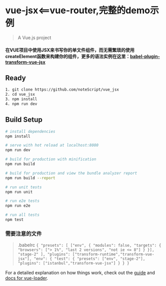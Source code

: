 # vue-jsx<==vue-router,完整的demo示例

> A Vue.js project

#### 在VUE项目中使用JSX来书写你的单文件组件，而无需繁琐的使用createElement函数来构建你的组件，更多的语法实例在这里：[babel-plugin-transform-vue-jsx](https://github.com/vuejs/babel-plugin-transform-vue-jsx#usage)

## Ready

```bash
1. git clone https://github.com/noteScript/vue_jsx
2. cd vue_jsx
3. npm install
4. npm run dev
```

## Build Setup

``` bash
# install dependencies
npm install

# serve with hot reload at localhost:8080
npm run dev

# build for production with minification
npm run build

# build for production and view the bundle analyzer report
npm run build --report

# run unit tests
npm run unit

# run e2e tests
npm run e2e

# run all tests
npm test
```
### 需要注意的文件
>.babelrc
`
{
"presets": [
["env", {
"modules": false,
"targets": {
"browsers": ["> 1%", "last 2 versions", "not ie <= 8"]
}
}],
"stage-2"
],
"plugins": ["transform-runtime","transform-vue-jsx"],
"env": {
"test": {
"presets": ["env", "stage-2"],
"plugins": ["istanbul","transform-vue-jsx"]
}
}
}
`

For a detailed explanation on how things work, check out the [guide](http://vuejs-templates.github.io/webpack/) and [docs for vue-loader](http://vuejs.github.io/vue-loader).
